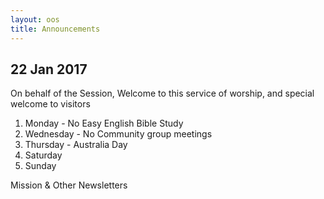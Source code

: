 ```yaml
---
layout: oos
title: Announcements
---
```

 
## 22 Jan 2017

On behalf of the Session, Welcome to this service of worship, and special welcome to visitors

1. Monday - No Easy English Bible Study
1. Wednesday - No Community group meetings 
1. Thursday - Australia Day
1. Saturday
1. Sunday 



Mission & Other Newsletters 




